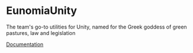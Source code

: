 # EunomiaUnity
The team's go-to utilities for Unity, named for the Greek goddess of green pastures, law and legislation

[Documentation](https://adorkable.github.io/EunomiaUnity/index.html)
